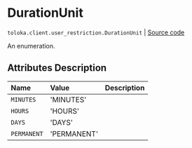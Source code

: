 # DurationUnit
`toloka.client.user_restriction.DurationUnit` | [Source code](https://github.com/Toloka/toloka-kit/blob/v1.2.0.post1/src/client/user_restriction.py#L17)

An enumeration.

## Attributes Description

| Name | Value | Description |
| :------| :-----------| :----------| 
`MINUTES`|'MINUTES'|
`HOURS`|'HOURS'|
`DAYS`|'DAYS'|
`PERMANENT`|'PERMANENT'|
